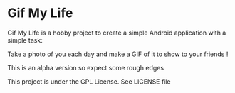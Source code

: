 Gif My Life
=========

Gif My Life is a hobby project to create a simple Android application with a simple task:

Take a photo of you each day and make a GIF of it to show to your friends !

This is an alpha version so expect some rough edges

This project is under the GPL License. See LICENSE file

